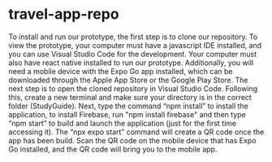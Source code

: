 # travel-app-repo

To install and run our prototype, the first step is to clone our repository. To view the prototype, your computer must have a javascript IDE installed, and you can use Visual Studio Code for the development. Your computer must also have react native installed to run our prototype. Additionally, you will need a mobile device with the Expo Go app installed, which can be downloaded through the Apple App Store or the Google Play Store. The next step is to open the cloned repository in Visual Studio Code. Following this, create a new terminal and make sure your directory is in the correct folder (StudyGuide). Next, type the command “npm install” to install the application,  to install Firebase, run "npm install firebase" and then type “npm start” to build and launch the application (just for the first time accessing it). The “npx expo start” command will create a QR code once the app has been build. Scan the QR code on the mobile device that has Expo Go installed, and the QR code will bring you to the mobile app.


